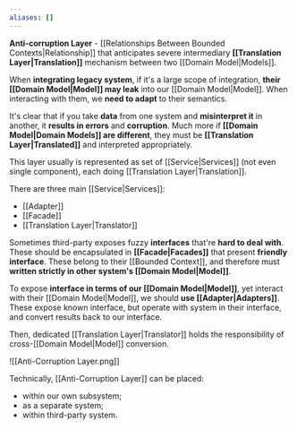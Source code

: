 ```yaml
---
aliases: []
---
```

**Anti-corruption Layer** - [[Relationships Between Bounded Contexts|Relationship]] that anticipates severe intermediary **[[Translation Layer|Translation]]** mechanism between two [[Domain Model|Models]].

When **integrating legacy system**, if it's a large scope of integration, **their [[Domain Model|Model]] may leak** into our [[Domain Model|Model]]. When interacting with them, we **need to adapt** to their semantics.

It's clear that if you take **data** from one system and **misinterpret it** in another, it **results in errors** and **corruption**. Much more if **[[Domain Model|Domain Models]] are different**, they must be **[[Translation Layer|Translated]]** and interpreted appropriately.

This layer usually is represented as set of [[Service|Services]] (not even single component), each doing [[Translation Layer|Translation]]. 

There are three main [[Service|Services]]:
- [[Adapter]]
- [[Facade]]
- [[Translation Layer|Translator]]

Sometimes third-party exposes fuzzy **interfaces** that're **hard to deal with**. These should be encapsulated in **[[Facade|Facades]]** that present **friendly interface**. These belong to their [[Bounded Context]], and therefore must **written strictly in other system's [[Domain Model|Model]]**.

To expose **interface in terms of our [[Domain Model|Model]]**, yet interact with their [[Domain Model|Model]], we should **use [[Adapter|Adapters]]**. These expose known interface, but operate with system in their interface, and convert results back to our interface.

Then, dedicated [[Translation Layer|Translator]] holds the responsibility of cross-[[Domain Model|Model]] conversion.

![[Anti-Corruption Layer.png]]

Technically, [[Anti-Corruption Layer]] can be placed:
- within our own subsystem;
- as a separate system;
- within third-party system.
